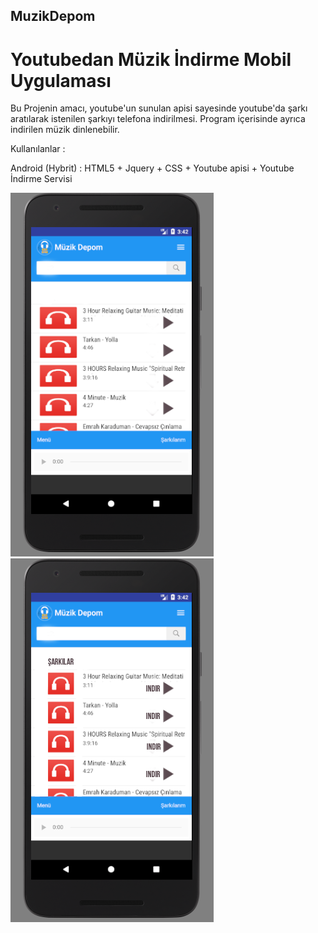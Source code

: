## MuzikDepom
# Youtubedan Müzik İndirme Mobil Uygulaması


Bu Projenin amacı, youtube'un sunulan apisi sayesinde youtube'da şarkı aratılarak istenilen şarkıyı telefona indirilmesi.
Program içerisinde ayrıca indirilen müzik dinlenebilir.

Kullanılanlar :

Android (Hybrit) : HTML5 + Jquery + CSS + Youtube apisi + Youtube İndirme Servisi

<img src="./resim1.png">
<img src="./resim2.png">


